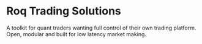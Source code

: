 # Roq Trading Solutions

A toolkit for quant traders wanting full control of their own trading platform. Open, modular and built for low latency market making.
